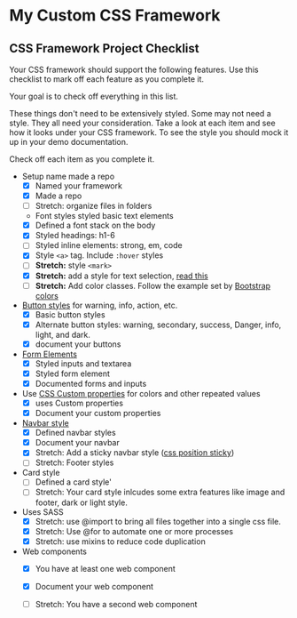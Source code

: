 # My Custom CSS Framework


## CSS Framework Project Checklist

Your CSS framework should support the following features. Use this checklist to mark off each feature as you complete it. 

Your goal is to check off everything in this list. 

These things don't need to be extensively styled. Some may not need a style. They all need your consideration. Take a look at each item and see how it looks under your CSS framework. To see the style you should mock it up in your demo documentation. 

Check off each item as you complete it. 

- Setup name made a repo
  - [x] Named your framework
  - [x] Made a repo
  - [ ] Stretch: organize files in folders
  - Font styles styled basic text elements
  - [x] Defined a font stack on the body 
  - [x] Styled headings: h1-6
  - [ ] Styled inline elements: strong, em, code
  - [x] Style `<a>` tag. Include `:hover` styles
  - [ ] **Stretch:** style `<mark>`
  - [x] **Stretch:** add a style for text selection, [read this](https://www.w3schools.com/cssref/sel_selection.asp)
  - [ ] **Stretch:** Add color classes. Follow the example set by [Bootstrap colors](https://getbootstrap.com/docs/4.5/utilities/colors/#color)
- [Button styles](https://github.com/Make-School-Courses/FEW-2.2-Web-Design-and-Advanced-CSS/blob/master/lessons/lesson-05.md#design-a-button) for warning, info, action, etc.
  - [x] Basic button styles
  - [x] Alternate button styles: warning, secondary, success, Danger, info, light, and dark. 
  - [x] document your buttons
- [Form Elements](https://github.com/Make-School-Courses/FEW-2.2-Web-Design-and-Advanced-CSS/blob/master/lessons/lesson-06.md#challenge) 
  - [x] Styled inputs and textarea
  - [x] Styled form element
  - [x] Documented forms and inputs
- Use [CSS Custom properties](https://github.com/Make-School-Courses/FEW-2.2-Web-Design-and-Advanced-CSS/blob/master/lessons/lesson-05.md#css-custom-properties) for colors and other repeated values 
  - [x] uses Custom properties
  - [x] Document your custom properties
- [Navbar style](https://github.com/Make-School-Courses/FEW-2.2-Web-Design-and-Advanced-CSS/blob/master/lessons/lesson-07.md#nav-bars) 
  - [x] Defined navbar styles
  - [x] Document your navbar
  - [x] Stretch: Add a sticky navbar style ([css position sticky](https://www.w3schools.com/howto/howto_js_sticky_header.asp))
  - [ ] Stretch: Footer styles
- Card style
  - [ ] Defined a card style'
  - [ ] Stretch: Your card style inlcudes some extra features like image and footer, dark or light style.
- Uses SASS
  - [x] Stretch: use @import to bring all files together into a single css file. 
  - [x] Stretch: Use @for to automate one or more processes
  - [x] Stretch: use mixins to reduce code duplication
- Web components 
  - [x] You have at least one web component
  - [x] Document your web component
  - [ ] Stretch: You have a second web component

  